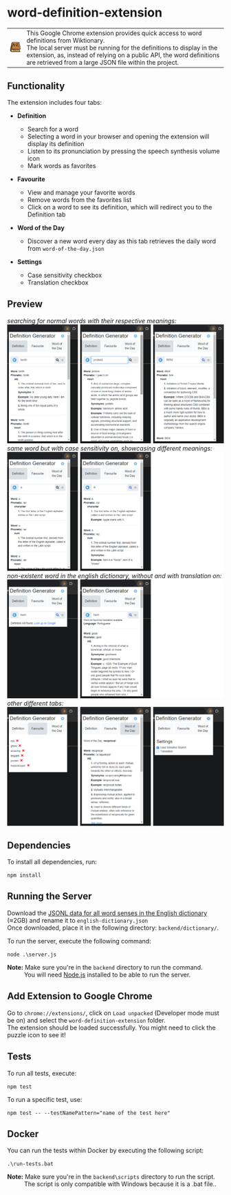 # word-definition-extension

<table>
  <tr>
    <td><img src="https://raw.githubusercontent.com/danialjivraj/word-definition-extension/main/githubPreviews/dictionary.png" alt="dictionary image" /></td>
    <td style="text-align: left;">This Google Chrome extension provides quick access to word definitions from Wiktionary. <br> The local server must be running for the definitions to display in the extension, as, instead of relying on a public API, the word definitions are retrieved from a large JSON file within the project.
</td>
  </tr>
</table>

## Functionality

The extension includes four tabs:

- **Definition**

  - Search for a word
  - Selecting a word in your browser and opening the extension will display its definition
  - Listen to its pronunciation by pressing the speech synthesis volume icon
  - Mark words as favorites

- **Favourite**

  - View and manage your favorite words
  - Remove words from the favorites list
  - Click on a word to see its definition, which will redirect you to the Definition tab

- **Word of the Day**

  - Discover a new word every day as this tab retrieves the daily word from `word-of-the-day.json`

- **Settings**
  - Case sensitivity checkbox
  - Translation checkbox

## Preview

_searching for normal words with their respective meanings:_
![searchingWords](https://raw.githubusercontent.com/danialjivraj/word-definition-extension/main/githubPreviews/searchingWords.png)
_same word but with case sensitivity on, showcasing different meanings:_
![searchingWords](https://raw.githubusercontent.com/danialjivraj/word-definition-extension/main/githubPreviews/caseSensitivity.png)
_non-existent word in the english dictionary, without and with translation on:_
![searchingWords](https://raw.githubusercontent.com/danialjivraj/word-definition-extension/main/githubPreviews/translation.png)
_other different tabs:_
![searchingWords](https://raw.githubusercontent.com/danialjivraj/word-definition-extension/main/githubPreviews/differentTabs.png)

## Dependencies

To install all dependencies, run:

```
npm install
```

## Running the Server

Download the [JSONL data for all word senses in the English dictionary](https://kaikki.org/dictionary/English/index.html) (≈2GB) and rename it to `english-dictionary.json` <br>
Once downloaded, place it in the following directory: `backend/dictionary/`.

To run the server, execute the following command:

```
node .\server.js
```

**Note:** Make sure you're in the `backend` directory to run the command. <br>
&nbsp;&nbsp;&nbsp;&nbsp;&nbsp;&nbsp;&nbsp;&nbsp;&nbsp;
You will need [Node.js](https://nodejs.org/en/download) installed to be able to run the server.

## Add Extension to Google Chrome

Go to `chrome://extensions/`, click on `Load unpacked` (Developer mode must be on) and select the `word-definition-extension` folder. <br>
The extension should be loaded successfully. You might need to click the puzzle icon to see it!

## Tests

To run all tests, execute:

```
npm test
```

To run a specific test, use:

```
npm test -- --testNamePattern="name of the test here"
```

## Docker

You can run the tests within Docker by executing the following script:

```
.\run-tests.bat
```

**Note:** Make sure you're in the `backend\scripts` directory to run the script. <br>
&nbsp;&nbsp;&nbsp;&nbsp;&nbsp;&nbsp;&nbsp;&nbsp;&nbsp;
The script is only compatible with Windows because it is a .bat file..
